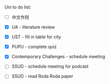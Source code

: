 Uni to do list:
- [ ] 中文作则
- [x] UA - literature review
- [x] UST - fill in table for city
- [x] PUPU - complete quiz 
- [x] Contemporary Challenges - schedule meeting
- [ ] SSUD - schedule meeting for podcast
- [ ] SSUD - read Roda Roda paper

